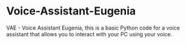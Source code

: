 # Voice-Assistant-Eugenia
VAE - Voice Assistant Eugenia, this is a basic Python code for a voice assistant that allows you to interact with your PC using your voice.
